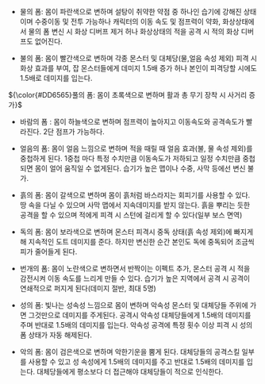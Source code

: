 - 물의 폼: 몸이 파란색으로 변하며 설탕이 취약한 약점 중 하나인 습기에 강해진 상태이며 수중이동 및 전투 가능하나 캐릭터의 이동 속도 및 점프력이 약화, 화상상태에서 물의 폼 변신 시 화상 디버프 제거 허나 화상상태의 적을 공격 시 적의 화상 디버프도 없어진다.

- 불의 폼: 몸이 빨간색으로 변하며 각종 몬스터 및 대체당(물,얼음 속성 제외) 피격 시 화상 효과를 부여, 잡 몬스터들에게 데미지 1.5배 증가 허나 본인이 피격당할 시에도 1.5배로 데미지를 입는다. 

<p>${\color{#DD6565}풀의 폼: 몸이 초록색으로 변하며 활과 총 무기 장착 시 사거리 증가}$</p>

- 바람의 폼 : 몸이 하늘색으로 변하며 점프력이 높아지고 이동속도와 공격속도가 빨라진다. 2단 점프가 가능하다.  

- 얼음의 폼:  몸이 얼음 느낌으로 변하며 적을 때릴 때 얼음 효과(불, 물 속성 제외)를 중첩하게 된다. 1중첩 마다 특정 수치만큼 이동속도가 저하되고 일정 수치만큼 중첩되면 몸이 얼어 움직일 수 없게된다. 습기가 높은 맵이나 수중, 사막 등에선 변신 불가. 

- 흙의 폼: 몸이 갈색으로 변하며 몸이 흙처럼 바스라지는 회피기를 사용할 수 있다. 땅 속을 다닐 수 있으며 사막 맵에서 지속데미지를 받지 않는다. 흙을 뿌리는 듯한 공격을 할 수 있으며 적에게 피격 시 스턴에 걸리게 할 수 있다(일부 보스 면역) 

- 독의 폼: 몸이 보라색으로 변하며 몬스터 피격시 중독 상태(흙 속성 제외)에 빠지게해 지속적인 도트 데미지를 준다. 하지만 변신한 순간 본인도 독에 중독되어 조금씩 피가 줄어들게 된다.

- 번개의 폼: 몸이 노란색으로 변하면서 반짝이는 이펙트 추가, 몬스터 공격 시 적을 감전시켜 이동 속도를 느리게 만들 수 있다. 습기가 높은 지역에서 공격 시 공격이 연쇄적으로 퍼지게 된다(데미지 절반, 최대 5명) 

- 성의 폼: 빛나는 성속성 느낌으로 몸이 변하며 악속성 몬스터 및 대체당들 주위에 가면 그것만으로 데미지를 주게된다. 공격시 악속성 대체당들에게 1.5배의 데미지를 주며 반대로 1.5배의 데미지를 입는다. 악속성 공격에 특정 횟수 이상 피격 시 성의 폼 상태가 자동 해제된다.

- 악의 폼: 몸이 검은색으로 변하며 악한기운을 뿜게 된다. 대체당들의 공격스킬 일부를 사용할 수 있고 성 속성에게 1.5배의 데미지를 주고 반대로 1.5배의 데미지를 입는다. 대체당들에게 평소보다 더 접근해야 대체당들이 적으로 인식한다.
